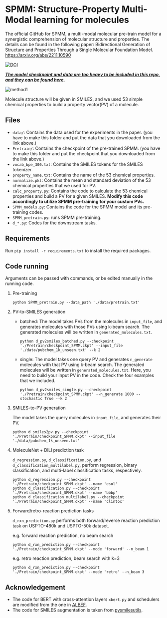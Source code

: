 # SPMM: Structure-Property Multi-Modal learning for molecules

The official GitHub for SPMM, a multi-modal molecular pre-train model for a synergistic comprehension of molecular structure and properties.
The details can be found in the following paper: 
Bidirectional Generation of Structure and Properties Through a Single Molecular Foundation Model.
https://arxiv.org/abs/2211.10590

[![DOI](https://zenodo.org/badge/542878783.svg)](https://zenodo.org/doi/10.5281/zenodo.10567598)

***<ins>The model checkpoint and data are too heavy to be included in this repo, and they can be found [here](https://drive.google.com/drive/folders/1ARrSg9kXdXAL5VGgDBwizpSgcJwauPua?usp=sharing).<ins>***

![method1](https://github.com/jinhojsk515/SPMM/assets/59189526/1ff52950-aa12-481f-94ea-4d1e97ac7bf3)

Molecule structure will be given in SMILES, and we used 53 simple chemical properties to build a property vector(PV) of a molecule.

## Files
* `data/`: Contains the data used for the experiments in the paper. (you have to make this folder and put the data that you downloaded from the link above.)
* `Pretrain/`: Contains the checkpoint of the pre-trained SPMM. (you have to make this folder and put the checkpoint that you downloaded from the link above.)
* `vocab_bpe_300.txt`: Contains the SMILES tokens for the SMILES tokenizer.
* `property_name.txt`: Contains the name of the 53 chemical properties.
* `normalize.pkl`: Contains the mean and standard deviation of the 53 chemical properties that we used for PV.
* `calc_property.py`: Contains the code to calculate the 53 chemical properties and build a PV for a given SMILES. **Modify this code accordingly to utilize SPMM pre-training for your custom PVs.**
* `SPMM_models.py`: Contains the code for the SPMM model and its pre-training codes.
* `SPMM_pretrain.py`: runs SPMM pre-training.
* `d_*.py`: Codes for the downstream tasks.

## Requirements
Run `pip install -r requirements.txt` to install the required packages.

## Code running
Arguments can be passed with commands, or be edited manually in the running code.

1. Pre-training
    ```
    python SPMM_pretrain.py --data_path './data/pretrain.txt'
    ```

2. PV-to-SMILES generation
   * batched: The model takes PVs from the molecules in `input_file`, and generates molecules with those PVs using k-beam search. The generated molecules will be written in `generated_molecules.txt`.
       ```
       python d_pv2smiles_batched.py --checkpoint './Pretrain/checkpoint_SPMM.ckpt' --input_file './data/pubchem_1k_unseen.txt' --k 2
       ```
   * single: The model takes one query PV and generates `n_generate` molecules with that PV using k-beam search. The generated molecules will be written in `generated_molecules.txt`. Here, you need to build your input PV in the code. Check the four examples that we included.
       ```
       python d_pv2smiles_single.py --checkpoint './Pretrain/checkpoint_SPMM.ckpt' --n_generate 1000 --stochastic True --k 2
       ```

3. SMILES-to-PV generation
    
    The model takes the query molecules in `input_file`, and generates their PV.

    ```
    python d_smiles2pv.py --checkpoint './Pretrain/checkpoint_SPMM.ckpt' --input_file './data/pubchem_1k_unseen.txt'
    ```

4. MoleculeNet + DILI prediction task

    `d_regression.py`, `d_classification.py`, and `d_classification_multilabel.py`, perform regression, binary classification, and multi-label classification tasks, respectively.

    ```
    python d_regression.py --checkpoint './Pretrain/checkpoint_SPMM.ckpt' --name 'esol'
    python d_classification.py --checkpoint './Pretrain/checkpoint_SPMM.ckpt' --name 'bbbp'
    python d_classification_multilabel.py --checkpoint './Pretrain/checkpoint_SPMM.ckpt' --name 'clintox'
    ```

5. Forward/retro-reaction prediction tasks

    `d_rxn_prediction.py` performs both forward/reverse reaction prediction task on USPTO-480k and USPTO-50k dataset.

    e.g. forward reaction prediction, no beam search
    ```
    python d_rxn_prediction.py --checkpoint './Pretrain/checkpoint_SPMM.ckpt' --mode 'forward' --n_beam 1 
    ```
    e.g. retro reaction prediction, beam search with k=3
    ```
    python d_rxn_prediction.py --checkpoint './Pretrain/checkpoint_SPMM.ckpt' --mode 'retro' --n_beam 3 
    ```

## Acknowledgement
* The code for BERT with cross-attention layers `xbert.py` and schedulers are modified from the one in [ALBEF](https://github.com/salesforce/ALBEF).
* The code for SMILES augmentation is taken from [pysmilesutils](https://github.com/MolecularAI/pysmilesutils).

